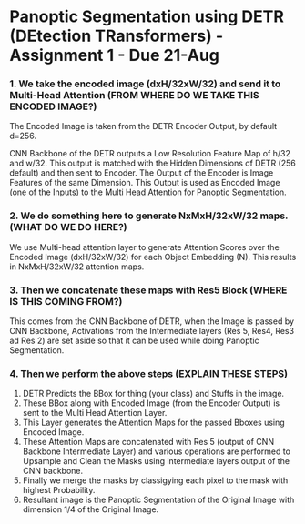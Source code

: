 

# Panoptic Segmentation using DETR (DEtection TRansformers) - Assignment 1 - Due 21-Aug

### 1. We take the encoded image (dxH/32xW/32) and send it to Multi-Head Attention (FROM WHERE DO WE TAKE THIS ENCODED IMAGE?)
The Encoded Image is taken from the DETR Encoder Output, by default d=256. 

CNN Backbone of the DETR outputs a Low Resolution Feature Map of h/32 and w/32. This output is matched with the Hidden Dimensions of DETR (256 default) and then sent to Encoder. The Output of the Encoder is Image Features of the same Dimension. This Output is used as Encoded Image (one of the Inputs) to the Multi Head Attention for Panoptic Segmentation.



### 2. We do something here to generate NxMxH/32xW/32 maps. (WHAT DO WE DO HERE?)

We use Multi-head attention layer to generate Attention Scores over the Encoded Image (dxH/32xW/32) for each Object Embedding (N). This results in NxMxH/32xW/32 attention maps.


### 3. Then we concatenate these maps with Res5 Block (WHERE IS THIS COMING FROM?)

This comes from the CNN Backbone of DETR, when the Image is passed by CNN Backbone, Activations from the Intermediate layers (Res 5, Res4, Res3 ad Res 2) are set aside so that it can be used while doing Panoptic Segmentation.

### 4. Then we perform the above steps (EXPLAIN THESE STEPS)

1. DETR Predicts the BBox for thing (your class) and Stuffs in the image.
2. These BBox along with Encoded Image (from the Encoder Output) is sent to the Multi Head Attention Layer.
3. This Layer generates the Attention Maps for the passed Bboxes using Encoded Image.
4. These Attention Maps are concatenated with Res 5 (output of CNN Backbone Intermediate Layer) and various operations are performed to Upsample and Clean the Masks using intermediate layers output of the CNN backbone.
5. Finally we merge the masks by classigying each pixel to the mask with highest Probability.
6. Resultant image is the Panoptic Segmentation of the Original Image with dimension 1/4 of the Original Image.
